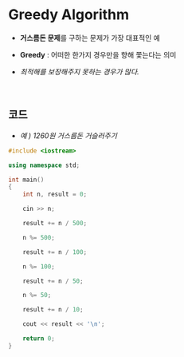 # Greedy Algorithm

- **거스름돈 문제**를 구하는 문제가 가장 대표적인 예
- **Greedy** : 어떠한 한가지 경우만을 향해 쫓는다는 의미

- *최적해를 보장해주지 못하는 경우가 많다.*

  </br> 

## 코드

- *예 ) 1260원 거스름돈 거슬러주기*

```c++
#include <iostream>

using namespace std;

int main()
{
    int n, result = 0;

    cin >> n;

    result += n / 500;

    n %= 500;

    result += n / 100;

    n %= 100;

    result += n / 50;

    n %= 50;

    result += n / 10;

    cout << result << '\n';

    return 0;
}
```

